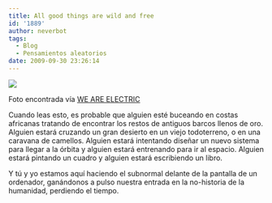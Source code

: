 ```yaml
---
title: All good things are wild and free
id: '1889'
author: neverbot
tags:
  - Blog
  - Pensamientos aleatorios
date: 2009-09-30 23:26:14
---
```


[![](./tumblr_kpx3ekvUC61qzduxno1_500.jpg)](http://pineappleupsidedown.tumblr.com/post/187483745/fuckyeahtattoos-misselise-all-good-things-are)

Foto encontrada vía [WE ARE ELECTRIC](http://pineappleupsidedown.tumblr.com/post/187483745/fuckyeahtattoos-misselise-all-good-things-are)

Cuando leas esto, es probable que alguien esté buceando en costas africanas tratando de encontrar los restos de antiguos barcos llenos de oro. Alguien estará cruzando un gran desierto en un viejo todoterreno, o en una caravana de camellos. Alguien estará intentando diseñar un nuevo sistema para llegar a la órbita y alguien estará entrenando para ir al espacio. Alguien estará pintando un cuadro y alguien estará escribiendo un libro.

Y tú y yo estamos aquí haciendo el subnormal delante de la pantalla de un ordenador, ganándonos a pulso nuestra entrada en la no-historia de la humanidad, perdiendo el tiempo.